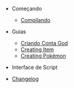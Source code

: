 <!-- docs/_sidebar.md -->

- Começando
  - [Compilando](pt/compiling.md)

- Guias
  - [Criando Conta God](pt/creating-god-account.md)
  - [Creating Item](pt/creating-item.md)
  - [Creating Pokémon](pt/creating-pokemon.md)

- Interface de Script

- [Changelog](pt/changelog.md)

